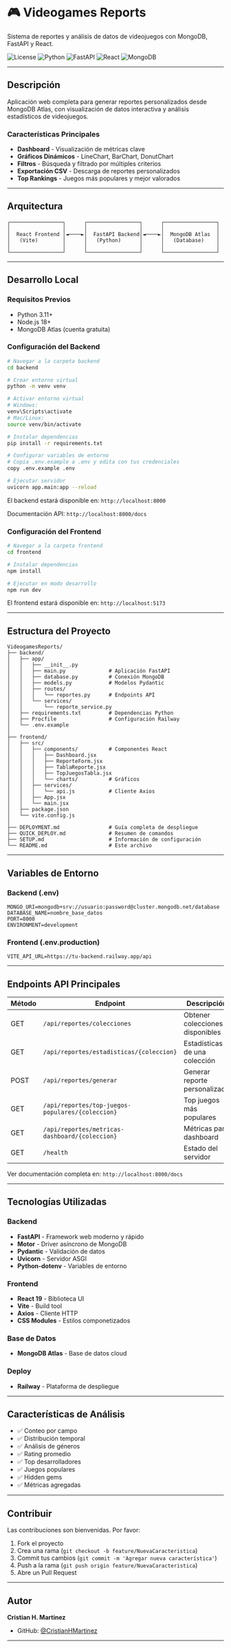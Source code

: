 # 🎮 Videogames Reports

Sistema de reportes y análisis de datos de videojuegos con MongoDB, FastAPI y React.

![License](https://img.shields.io/badge/license-MIT-blue.svg)
![Python](https://img.shields.io/badge/python-3.11-blue)
![FastAPI](https://img.shields.io/badge/FastAPI-0.119.1-green)
![React](https://img.shields.io/badge/React-19.1.1-blue)
![MongoDB](https://img.shields.io/badge/MongoDB-Atlas-green)

---

## Descripción

Aplicación web completa para generar reportes personalizados desde MongoDB Atlas, con visualización de datos interactiva y análisis estadísticos de videojuegos.

###  Características Principales

-  **Dashboard** - Visualización de métricas clave
-  **Gráficos Dinámicos** - LineChart, BarChart, DonutChart
-  **Filtros** - Búsqueda y filtrado por múltiples criterios
-  **Exportación CSV** - Descarga de reportes personalizados
-  **Top Rankings** - Juegos más populares y mejor valorados

---

##  Arquitectura

```
┌─────────────────┐      ┌─────────────────┐      ┌─────────────────┐
│                 │      │                 │      │                 │
│  React Frontend │◄────►│  FastAPI Backend│◄────►│  MongoDB Atlas  │
│   (Vite)        │      │   (Python)      │      │   (Database)    │
│                 │      │                 │      │                 │
└─────────────────┘      └─────────────────┘      └─────────────────┘
```

---


## Desarrollo Local

### Requisitos Previos

- Python 3.11+
- Node.js 18+
- MongoDB Atlas (cuenta gratuita)

### Configuración del Backend

```bash
# Navegar a la carpeta backend
cd backend

# Crear entorno virtual
python -m venv venv

# Activar entorno virtual
# Windows:
venv\Scripts\activate
# Mac/Linux:
source venv/bin/activate

# Instalar dependencias
pip install -r requirements.txt

# Configurar variables de entorno
# Copia .env.example a .env y edita con tus credenciales
copy .env.example .env

# Ejecutar servidor
uvicorn app.main:app --reload
```

El backend estará disponible en: `http://localhost:8000`

Documentación API: `http://localhost:8000/docs`

### Configuración del Frontend

```bash
# Navegar a la carpeta frontend
cd frontend

# Instalar dependencias
npm install

# Ejecutar en modo desarrollo
npm run dev
```

El frontend estará disponible en: `http://localhost:5173`

---

##  Estructura del Proyecto

```
VideogamesReports/
├── backend/
│   ├── app/
│   │   ├── __init__.py
│   │   ├── main.py              # Aplicación FastAPI
│   │   ├── database.py          # Conexión MongoDB
│   │   ├── models.py            # Modelos Pydantic
│   │   ├── routes/
│   │   │   └── reportes.py      # Endpoints API
│   │   └── services/
│   │       └── reporte_service.py
│   ├── requirements.txt         # Dependencias Python
│   ├── Procfile                 # Configuración Railway
│   └── .env.example
│
├── frontend/
│   ├── src/
│   │   ├── components/          # Componentes React
│   │   │   ├── Dashboard.jsx
│   │   │   ├── ReporteForm.jsx
│   │   │   ├── TablaReporte.jsx
│   │   │   ├── TopJuegosTabla.jsx
│   │   │   └── charts/          # Gráficos
│   │   ├── services/
│   │   │   └── api.js           # Cliente Axios
│   │   ├── App.jsx
│   │   └── main.jsx
│   ├── package.json
│   └── vite.config.js
│
├── DEPLOYMENT.md                # Guía completa de despliegue
├── QUICK_DEPLOY.md              # Resumen de comandos
├── SETUP.md                     # Información de configuración
└── README.md                    # Este archivo
```

---

##  Variables de Entorno

### Backend (.env)

```env
MONGO_URI=mongodb+srv://usuario:password@cluster.mongodb.net/database
DATABASE_NAME=nombre_base_datos
PORT=8000
ENVIRONMENT=development
```

### Frontend (.env.production)

```env
VITE_API_URL=https://tu-backend.railway.app/api
```

---

##  Endpoints API Principales

| Método | Endpoint | Descripción |
|--------|----------|-------------|
| GET | `/api/reportes/colecciones` | Obtener colecciones disponibles |
| GET | `/api/reportes/estadisticas/{coleccion}` | Estadísticas de una colección |
| POST | `/api/reportes/generar` | Generar reporte personalizado |
| GET | `/api/reportes/top-juegos-populares/{coleccion}` | Top juegos más populares |
| GET | `/api/reportes/metricas-dashboard/{coleccion}` | Métricas para dashboard |
| GET | `/health` | Estado del servidor |

Ver documentación completa en: `http://localhost:8000/docs`

---

## Tecnologías Utilizadas

### Backend
- **FastAPI** - Framework web moderno y rápido
- **Motor** - Driver asíncrono de MongoDB
- **Pydantic** - Validación de datos
- **Uvicorn** - Servidor ASGI
- **Python-dotenv** - Variables de entorno

### Frontend
- **React 19** - Biblioteca UI
- **Vite** - Build tool
- **Axios** - Cliente HTTP
- **CSS Modules** - Estilos componetizados

### Base de Datos
- **MongoDB Atlas** - Base de datos cloud

### Deploy
- **Railway** - Plataforma de despliegue

---

##  Características de Análisis

- ✅ Conteo por campo
- ✅ Distribución temporal
- ✅ Análisis de géneros
- ✅ Rating promedio
- ✅ Top desarrolladores
- ✅ Juegos populares
- ✅ Hidden gems
- ✅ Métricas agregadas

---

## Contribuir

Las contribuciones son bienvenidas. Por favor:

1. Fork el proyecto
2. Crea una rama (`git checkout -b feature/NuevaCaracteristica`)
3. Commit tus cambios (`git commit -m 'Agregar nueva característica'`)
4. Push a la rama (`git push origin feature/NuevaCaracteristica`)
5. Abre un Pull Request

---

##  Autor

**Cristian H. Martinez**
- GitHub: [@CristianHMartinez](https://github.com/CristianHMartinez)

---
